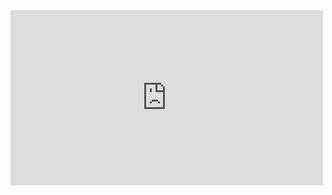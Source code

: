 <iframe src="https://www.facebook.com/plugins/video.php?href=https%3A%2F%2Fwww.facebook.com%2Fpoetkoemusic%2Fvideos%2F895973697217030%2F&width=500&show_text=false&height=280&appId" width="500" height="280" style="border:none;overflow:hidden" scrolling="no" frameborder="0" allowTransparency="true" allowFullScreen="true"></iframe>
